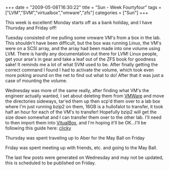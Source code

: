 +++
date = "2009-05-08T16:30:22"
title = "Sun - Week Fourtyfour"
tags = ["LVM","SVM","virtualbox","vmware","zfs"]
categories = ["Sun"]
+++

This week is excellent! Monday starts off as a bank holiday, and I have Thursday and Friday off!

Tuesday consisted of me pulling some vmware VM's from a box in the lab. This shouldn't have been difficult, but the box was running Linux, the VM's were on a SCSI array, and the array had been made into one volume using LVM. There is hardly any documentation out there for LVM! Linux people, get your arse's in gear and take a leaf out of the ZFS book for goodness sake! It reminds me a lot of what SVM used to be.
After finally getting the correct command I found I had to activate the volume, which took even more poking around on the net to find out what to do! After that it was just a case of mounting the volume.

Wednesday was more of the same really, after finding what VM's the engineer actually wanted, I set about deleting them from [VMWare][1] and move the directories sideways, tar'ed them up then scp'd them over to a lab box where I'm just running bzip2 on them, 16GB is a hullofalot to transfer, it took half an hour for each of the VM's to transfer!
Hopefully bzip2 will get the size down somewhat and I can transfer them over to the other lab. I'll need to then import them into [VitualBox][2], and I'm hoping it'll be OK...I'll be following this guide here: [clicky][3]

Thursday was spent traveling up to Aber for the May Ball on Friday

Friday was spent meeting up with friends, etc. and going to the May Ball.

The last few posts were generated on Wednesday and may not be updated, this is scheduled to be published on Friday.

  [1]: http://www.vmware.com/
  [2]: http://www.virtualbox.org/
  [3]: http://www.unix-tutorials.com/go.php?id=4011
